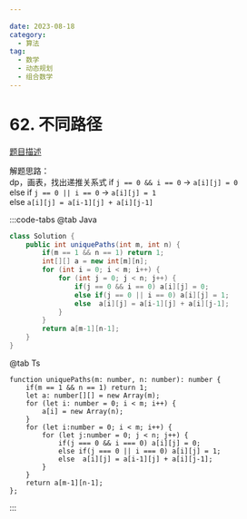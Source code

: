 ```yaml
---
 
date: 2023-08-18
category: 
  - 算法
tag: 
  - 数学
  - 动态规划
  - 组合数学
---
```


# 62. 不同路径


<Badge text="中等" type="warning" vertical="middle" />

[题目描述](https://leetcode.cn/problems/unique-paths/description/?envType=study-plan-v2&envId=leetcode-75)

解题思路：  
dp，画表，找出递推关系式
if `j == 0 && i == 0` -> `a[i][j] = 0`  
else if `j == 0 || i == 0` -> `a[i][j] = 1`  
else `a[i][j] = a[i-1][j] + a[i][j-1]`


:::code-tabs
@tab Java
```java
class Solution {
    public int uniquePaths(int m, int n) {
        if(m == 1 && n == 1) return 1;
        int[][] a = new int[m][n];
        for (int i = 0; i < m; i++) {
            for (int j = 0; j < n; j++) {
                if(j == 0 && i == 0) a[i][j] = 0;
                else if(j == 0 || i == 0) a[i][j] = 1;
                else  a[i][j] = a[i-1][j] + a[i][j-1];
            }
        }
        return a[m-1][n-1];
    }
}
```
@tab Ts
```Ts
function uniquePaths(m: number, n: number): number {
    if(m == 1 && n == 1) return 1;
    let a: number[][] = new Array(m);
    for (let i: number = 0; i < m; i++) {
        a[i] = new Array(n);
    }
    for (let i:number = 0; i < m; i++) {
        for (let j:number = 0; j < n; j++) {
            if(j === 0 && i === 0) a[i][j] = 0;
            else if(j === 0 || i === 0) a[i][j] = 1;
            else  a[i][j] = a[i-1][j] + a[i][j-1];
        }
    }
    return a[m-1][n-1];
};
```
:::